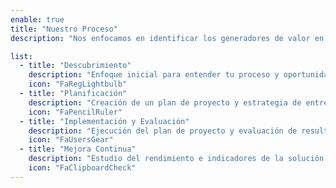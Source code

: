 ```yaml
---
enable: true
title: "Nuestro Proceso"
description: "Nos enfocamos en identificar los generadores de valor en tu organización y maximizar su impacto."

list:
  - title: "Descubrimiento"
    description: "Enfoque inicial para entender tu proceso y oportunidades."
    icon: "FaRegLightbulb"
  - title: "Planificación"
    description: "Creación de un plan de proyecto y estrategia de entrega."
    icon: "FaPencilRuler"
  - title: "Implementación y Evaluación"
    description: "Ejecución del plan de proyecto y evaluación de resultados."
    icon: "FaUsersGear"
  - title: "Mejora Continua"
    description: "Estudio del rendimiento e indicadores de la solución para identificar áreas de mejora."
    icon: "FaClipboardCheck"
---
```

